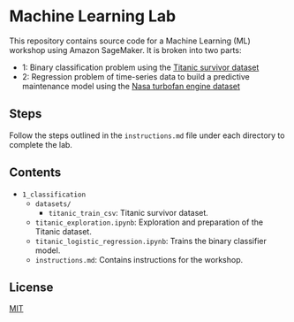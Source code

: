 # Machine Learning Lab

This repository contains source code for a Machine Learning (ML) workshop using Amazon SageMaker. It is broken into two parts:
* 1: Binary classification problem using the [Titanic survivor dataset](https://www.kaggle.com/hesh97/titanicdataset-traincsv)
* 2: Regression problem of time-series data to build a predictive maintenance model using the [Nasa turbofan engine dataset](https://data.nasa.gov/dataset/Turbofan-engine-degradation-simulation-data-set/vrks-gjie)


## Steps

Follow the steps outlined in the `instructions.md` file under each directory to complete the lab.


## Contents

* `1_classification`
  * `datasets/`
    * `titanic_train_csv`: Titanic survivor dataset.
  * `titanic_exploration.ipynb`: Exploration and preparation of the Titanic dataset.
  * `titanic_logistic_regression.ipynb`: Trains the binary classifier model.
  * `instructions.md`: Contains instructions for the workshop.


## License

[MIT](https://choosealicense.com/licenses/mit/)